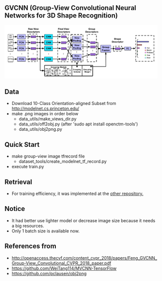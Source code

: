 ## GVCNN (Group-View Convolutional Neural Networks for 3D Shape Recognition)
![](assets/gvcnn_framework.png)

## Data
- Download 10-Class Orientation-aligned Subset from http://modelnet.cs.princeton.edu/
- make .png images in order below
  - data_utils/make_views_dir.py
  - data_utils/off2obj.py (after 'sudo apt install openctm-tools')
  - data_utils/obj2png.py

## Quick Start
- make group-view image tfrecord file
  - dataset_tools/create_modelnet_tf_record.py
- execute train.py

## Retrieval
- For training efficiency, it was implemented at the [other repository.](https://github.com/ace19-dev/mvcnn-tf) 

## Notice
- It had better use lighter model or decrease image size because it needs a big resources.
- Only 1 batch size is available now.  

## References from
- http://openaccess.thecvf.com/content_cvpr_2018/papers/Feng_GVCNN_Group-View_Convolutional_CVPR_2018_paper.pdf
- https://github.com/WeiTang114/MVCNN-TensorFlow
- https://github.com/pclausen/obj2png

